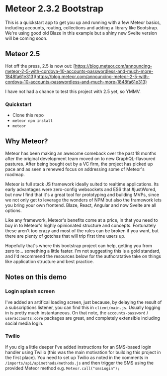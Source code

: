 # Meteor 2.3.2 Bootstrap

This is a quickstart app to get you up and running with a few Meteor basics, including accounts, routing, collections and adding a library like Bootstrap. We're using good old Blaze in this example but a shiny new Svelte version will be coming soon.

## Meteor 2.5

Hot off the press, 2.5 is now out:
[https://blog.meteor.com/announcing-meteor-2-5-with-cordova-10-accounts-passwordless-and-much-more-1848fa61e313](https://blog.meteor.com/announcing-meteor-2-5-with-cordova-10-accounts-passwordless-and-much-more-1848fa61e313)

I have not had a chance to test this project with 2.5 yet, so YMMV.

### Quickstart

- Clone this repo
- `meteor npm install`
- `meteor`

## Why Meteor?

Meteor has been making an awesome comeback over the past 18 months after the original development team moved on to new GraphQL-flavoured pastures. After being bought out by a VC firm, the project has picked up pace and as seen a renewed focus on addressing some of Meteor's roadmap.

Meteor is full stack JS framework ideally suited to realtime applications. Its early advantages were zero-config websockets and ES6 that #justWored, but now I find that it's a great tool for prototyping and building MVPs, since we not only get to leverage the wonders of NPM but also the framework lets you bring your own frontend. Blaze, React, Angular and now Svelte are all options.

Like any framework, Meteor's benefits come at a price, in that you need to buy in to Meteor's highly opinionated structure and concepts. Fortunately these aren't too crazy and most of the rules can be broken if you want, but there are plenty of gotchas that will trip first time users up.

Hopefully that's where this bootstrap project can help, getting you from zero to... something a little faster. I'm not suggesting this is a gold standard, and I'd recommend the resources below for the authoratative take on things like application structure and best practice.

## Notes on this demo

### Login splash screen

I've added an artifical loading screen, just because, by delaying the result of a subscriptions listener, you can find this in `client/main.js`. Usually logging in is pretty much instantaneous. On that note, the `accounts-password` / `useraccounts:core` packages are great, and completely extensible including social media login.

### Twilio

If you dig a little deeper I've added instructions for an SMS-based login handler using Twilio (this was the main motivation for building this project in the first place). You need to set up Twilio as noted in the comments in `/imports/api/apimethods/methods.js` and then trigger the SMS using the provided Meteor method e.g. `Meteor.call("smsLogin");`
